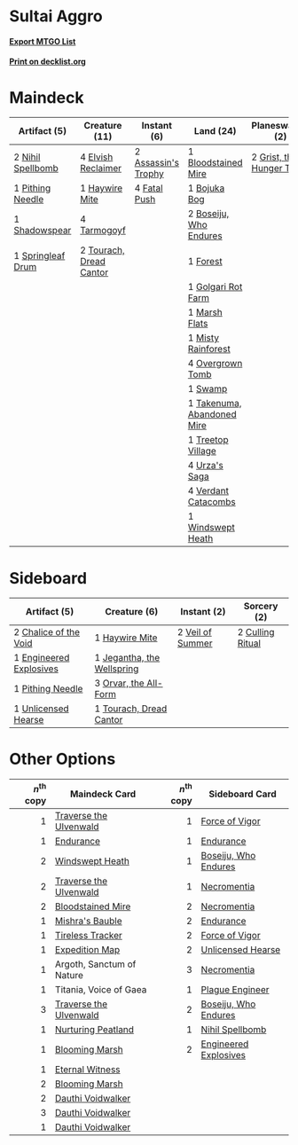 # Sultai Aggro

#### [Export MTGO List](../collection/Sultai%20Aggro/Sultai%20Aggro.txt)
#### [Print on decklist.org](http://decklist.org/?deckmain=2%09Assassin's%20Trophy%0A2%09Bloodchief's%20Thirst%0A1%09Bloodstained%20Mire%0A1%09Bojuka%20Bog%0A2%09Boseiju,%20Who%20Endures%0A4%09Elvish%20Reclaimer%0A4%09Fatal%20Push%0A1%09Forest%0A1%09Golgari%20Rot%20Farm%0A2%09Grist,%20the%20Hunger%20Tide%0A1%09Haywire%20Mite%0A2%09Inquisition%20of%20Kozilek%0A1%09Marsh%20Flats%0A1%09Misty%20Rainforest%0A2%09Nihil%20Spellbomb%0A4%09Overgrown%20Tomb%0A1%09Pithing%20Needle%0A1%09Shadowspear%0A1%09Springleaf%20Drum%0A1%09Swamp%0A1%09Takenuma,%20Abandoned%20Mire%0A4%09Tarmogoyf%0A4%09Thoughtseize%0A2%09Tourach,%20Dread%20Cantor%0A1%09Treetop%20Village%0A4%09Urza's%20Saga%0A4%09Verdant%20Catacombs%0A1%09Windswept%20Heath%0A4%09Witherbloom%20Command&deckside=2%09Chalice%20of%20the%20Void%0A2%09Culling%20Ritual%0A1%09Engineered%20Explosives%0A1%09Haywire%20Mite%0A1%09Jegantha,%20the%20Wellspring%0A3%09Orvar,%20the%20All-Form%0A1%09Pithing%20Needle%0A1%09Tourach,%20Dread%20Cantor%0A1%09Unlicensed%20Hearse%0A2%09Veil%20of%20Summer)
# Maindeck

|                                        Artifact (5)                                        |                                          Creature (11)                                           |                                         Instant (6)                                          |                                              Land (24)                                              |                                         Planeswalker (2)                                          |                                           Sorcery (12)                                            |
|--------------------------------------------------------------------------------------------|--------------------------------------------------------------------------------------------------|----------------------------------------------------------------------------------------------|-----------------------------------------------------------------------------------------------------|---------------------------------------------------------------------------------------------------|---------------------------------------------------------------------------------------------------|
|2 [Nihil Spellbomb](http://gatherer.wizards.com/Pages/Card/Details.aspx?multiverseid=442215)|4 [Elvish Reclaimer](http://gatherer.wizards.com/Pages/Card/Details.aspx?multiverseid=466923)     |2 [Assassin's Trophy](http://gatherer.wizards.com/Pages/Card/Details.aspx?multiverseid=452902)|1 [Bloodstained Mire](http://gatherer.wizards.com/Pages/Card/Details.aspx?multiverseid=405094)       |2 [Grist, the Hunger Tide](http://gatherer.wizards.com/Pages/Card/Details.aspx?multiverseid=522278)|2 [Bloodchief's Thirst](http://gatherer.wizards.com/Pages/Card/Details.aspx?multiverseid=491729)   |
|1 [Pithing Needle](http://gatherer.wizards.com/Pages/Card/Details.aspx?multiverseid=129526) |1 [Haywire Mite](http://gatherer.wizards.com/Pages/Card/Details.aspx?multiverseid=583782)         |4 [Fatal Push](http://gatherer.wizards.com/Pages/Card/Details.aspx?multiverseid=423724)       |1 [Bojuka Bog](http://gatherer.wizards.com/Pages/Card/Details.aspx?multiverseid=376269)              |                                                                                                   |2 [Inquisition of Kozilek](http://gatherer.wizards.com/Pages/Card/Details.aspx?multiverseid=416897)|
|1 [Shadowspear](http://gatherer.wizards.com/Pages/Card/Details.aspx?multiverseid=476487)    |4 [Tarmogoyf](http://gatherer.wizards.com/Pages/Card/Details.aspx?multiverseid=136142)            |                                                                                              |2 [Boseiju, Who Endures](http://gatherer.wizards.com/Pages/Card/Details.aspx?multiverseid=548579)    |                                                                                                   |4 [Thoughtseize](http://gatherer.wizards.com/Pages/Card/Details.aspx?multiverseid=438676)          |
|1 [Springleaf Drum](http://gatherer.wizards.com/Pages/Card/Details.aspx?multiverseid=378534)|2 [Tourach, Dread Cantor](http://gatherer.wizards.com/Pages/Card/Details.aspx?multiverseid=522178)|                                                                                              |1 [Forest](http://gatherer.wizards.com/Pages/Card/Details.aspx?multiverseid=439860)                  |                                                                                                   |4 [Witherbloom Command](http://gatherer.wizards.com/Pages/Card/Details.aspx?multiverseid=513740)   |
|                                                                                            |                                                                                                  |                                                                                              |1 [Golgari Rot Farm](http://gatherer.wizards.com/Pages/Card/Details.aspx?multiverseid=376353)        |                                                                                                   |                                                                                                   |
|                                                                                            |                                                                                                  |                                                                                              |1 [Marsh Flats](http://gatherer.wizards.com/Pages/Card/Details.aspx?multiverseid=405101)             |                                                                                                   |                                                                                                   |
|                                                                                            |                                                                                                  |                                                                                              |1 [Misty Rainforest](http://gatherer.wizards.com/Pages/Card/Details.aspx?multiverseid=405102)        |                                                                                                   |                                                                                                   |
|                                                                                            |                                                                                                  |                                                                                              |4 [Overgrown Tomb](http://gatherer.wizards.com/Pages/Card/Details.aspx?multiverseid=405103)          |                                                                                                   |                                                                                                   |
|                                                                                            |                                                                                                  |                                                                                              |1 [Swamp](http://gatherer.wizards.com/Pages/Card/Details.aspx?multiverseid=439858)                   |                                                                                                   |                                                                                                   |
|                                                                                            |                                                                                                  |                                                                                              |1 [Takenuma, Abandoned Mire](http://gatherer.wizards.com/Pages/Card/Details.aspx?multiverseid=548591)|                                                                                                   |                                                                                                   |
|                                                                                            |                                                                                                  |                                                                                              |1 [Treetop Village](http://gatherer.wizards.com/Pages/Card/Details.aspx?multiverseid=106455)         |                                                                                                   |                                                                                                   |
|                                                                                            |                                                                                                  |                                                                                              |4 [Urza's Saga](http://gatherer.wizards.com/Pages/Card/Details.aspx?multiverseid=522335)             |                                                                                                   |                                                                                                   |
|                                                                                            |                                                                                                  |                                                                                              |4 [Verdant Catacombs](http://gatherer.wizards.com/Pages/Card/Details.aspx?multiverseid=405113)       |                                                                                                   |                                                                                                   |
|                                                                                            |                                                                                                  |                                                                                              |1 [Windswept Heath](http://gatherer.wizards.com/Pages/Card/Details.aspx?multiverseid=405115)         |                                                                                                   |                                                                                                   |


# Sideboard

|                                          Artifact (5)                                           |                                            Creature (6)                                             |                                        Instant (2)                                        |                                        Sorcery (2)                                        |
|-------------------------------------------------------------------------------------------------|-----------------------------------------------------------------------------------------------------|-------------------------------------------------------------------------------------------|-------------------------------------------------------------------------------------------|
|2 [Chalice of the Void](http://gatherer.wizards.com/Pages/Card/Details.aspx?multiverseid=442211) |1 [Haywire Mite](http://gatherer.wizards.com/Pages/Card/Details.aspx?multiverseid=583782)            |2 [Veil of Summer](http://gatherer.wizards.com/Pages/Card/Details.aspx?multiverseid=466952)|2 [Culling Ritual](http://gatherer.wizards.com/Pages/Card/Details.aspx?multiverseid=513664)|
|1 [Engineered Explosives](http://gatherer.wizards.com/Pages/Card/Details.aspx?multiverseid=50139)|1 [Jegantha, the Wellspring](http://gatherer.wizards.com/Pages/Card/Details.aspx?multiverseid=479742)|                                                                                           |                                                                                           |
|1 [Pithing Needle](http://gatherer.wizards.com/Pages/Card/Details.aspx?multiverseid=129526)      |3 [Orvar, the All-Form](http://gatherer.wizards.com/Pages/Card/Details.aspx?multiverseid=503678)     |                                                                                           |                                                                                           |
|1 [Unlicensed Hearse](http://gatherer.wizards.com/Pages/Card/Details.aspx?multiverseid=555447)   |1 [Tourach, Dread Cantor](http://gatherer.wizards.com/Pages/Card/Details.aspx?multiverseid=522178)   |                                                                                           |                                                                                           |


# Other Options

|*n*<sup>th</sup> copy|                                          Maindeck Card                                          |*n*<sup>th</sup> copy|                                        Sideboard Card                                         |
|--------------------:|-------------------------------------------------------------------------------------------------|--------------------:|-----------------------------------------------------------------------------------------------|
|                    1|[Traverse the Ulvenwald](http://gatherer.wizards.com/Pages/Card/Details.aspx?multiverseid=409998)|                    1|[Force of Vigor](http://gatherer.wizards.com/Pages/Card/Details.aspx?multiverseid=464113)      |
|                    1|[Endurance](http://gatherer.wizards.com/Pages/Card/Details.aspx?multiverseid=522233)             |                    1|[Endurance](http://gatherer.wizards.com/Pages/Card/Details.aspx?multiverseid=522233)           |
|                    2|[Windswept Heath](http://gatherer.wizards.com/Pages/Card/Details.aspx?multiverseid=405115)       |                    1|[Boseiju, Who Endures](http://gatherer.wizards.com/Pages/Card/Details.aspx?multiverseid=548579)|
|                    2|[Traverse the Ulvenwald](http://gatherer.wizards.com/Pages/Card/Details.aspx?multiverseid=409998)|                    1|[Necromentia](http://gatherer.wizards.com/Pages/Card/Details.aspx?multiverseid=485439)         |
|                    2|[Bloodstained Mire](http://gatherer.wizards.com/Pages/Card/Details.aspx?multiverseid=405094)     |                    2|[Necromentia](http://gatherer.wizards.com/Pages/Card/Details.aspx?multiverseid=485439)         |
|                    1|[Mishra's Bauble](http://gatherer.wizards.com/Pages/Card/Details.aspx?multiverseid=122122)       |                    2|[Endurance](http://gatherer.wizards.com/Pages/Card/Details.aspx?multiverseid=522233)           |
|                    1|[Tireless Tracker](http://gatherer.wizards.com/Pages/Card/Details.aspx?multiverseid=409997)      |                    2|[Force of Vigor](http://gatherer.wizards.com/Pages/Card/Details.aspx?multiverseid=464113)      |
|                    1|[Expedition Map](http://gatherer.wizards.com/Pages/Card/Details.aspx?multiverseid=397742)        |                    2|[Unlicensed Hearse](http://gatherer.wizards.com/Pages/Card/Details.aspx?multiverseid=555447)   |
|                    1|Argoth, Sanctum of Nature                                                                        |                    3|[Necromentia](http://gatherer.wizards.com/Pages/Card/Details.aspx?multiverseid=485439)         |
|                    1|Titania, Voice of Gaea                                                                           |                    1|[Plague Engineer](http://gatherer.wizards.com/Pages/Card/Details.aspx?multiverseid=464049)     |
|                    3|[Traverse the Ulvenwald](http://gatherer.wizards.com/Pages/Card/Details.aspx?multiverseid=409998)|                    2|[Boseiju, Who Endures](http://gatherer.wizards.com/Pages/Card/Details.aspx?multiverseid=548579)|
|                    1|[Nurturing Peatland](http://gatherer.wizards.com/Pages/Card/Details.aspx?multiverseid=464192)    |                    1|[Nihil Spellbomb](http://gatherer.wizards.com/Pages/Card/Details.aspx?multiverseid=442215)     |
|                    1|[Blooming Marsh](http://gatherer.wizards.com/Pages/Card/Details.aspx?multiverseid=417816)        |                    2|[Engineered Explosives](http://gatherer.wizards.com/Pages/Card/Details.aspx?multiverseid=50139)|
|                    1|[Eternal Witness](http://gatherer.wizards.com/Pages/Card/Details.aspx?multiverseid=51628)        |                     |                                                                                               |
|                    2|[Blooming Marsh](http://gatherer.wizards.com/Pages/Card/Details.aspx?multiverseid=417816)        |                     |                                                                                               |
|                    2|[Dauthi Voidwalker](http://gatherer.wizards.com/Pages/Card/Details.aspx?multiverseid=522157)     |                     |                                                                                               |
|                    3|[Dauthi Voidwalker](http://gatherer.wizards.com/Pages/Card/Details.aspx?multiverseid=522157)     |                     |                                                                                               |
|                    1|[Dauthi Voidwalker](http://gatherer.wizards.com/Pages/Card/Details.aspx?multiverseid=522157)     |                     |                                                                                               |

